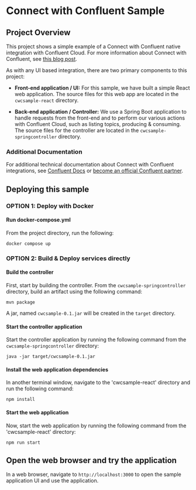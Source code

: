 # Connect with Confluent Sample

## Project Overview

This project shows a simple example of a Connect with Confluent native integration with Confluent Cloud. For more information about Connect with Confluent, see [this blog post](https://www.confluent.io/blog/connect-with-confluent-partner-program/).

As with any UI based integration, there are two primary components to this project: 

- **Front-end application / UI:** For this sample, we have built a simple React web application. The source files for this web app are located in the `cwcsample-react` directory. 

- **Back-end application / Controller:** We use a Spring Boot application to handle requests from the front-end and to perform our various actions with Confluent Cloud, such as listing topics, producing & consuming. The source files for the controller are located in the `cwcsample-springcontroller` directory. 

### Additional Documentation

For additional technical documentation about Connect with Confluent integrations, see [Confluent Docs](https://docs.confluent.io/cloud/current/client-apps/connect-w-confluent.html|) or [become an official Confluent partner](https://partners.confluent.io). 

## Deploying this sample

### OPTION 1: Deploy with Docker

#### Run docker-compose.yml

From the project directory, run the following:

`docker compose up`

### OPTION 2: Build & Deploy services directly

#### Build the controller

First, start by building the controller. From the `cwcsample-springcontroller` directory, build an artifact using the following command:

`mvn package`

A jar, named `cwcsample-0.1.jar` will be created in the `target` directory. 

#### Start the controller application

Start the controller application by running the following command from the `cwcsample-springcontroller` directory:

`java -jar target/cwcsample-0.1.jar`

#### Install the web application dependencies

In another terminal window, navigate to the 'cwcsample-react' directory and run the following command: 

`npm install`

#### Start the web application

Now, start the web application by running the following command from the 'cwcsample-react' directory: 

`npm run start`

## Open the web browser and try the application

In a web browser, navigate to `http://localhost:3000` to open the sample application UI and use the application. 
